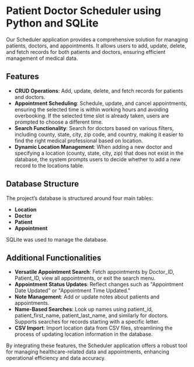 # Patient Doctor Scheduler using Python and SQLite

Our Scheduler application provides a comprehensive solution for managing patients, doctors, and appointments. It allows users to add, update, delete, and fetch records for both patients and doctors, ensuring efficient management of medical data.

## Features

- **CRUD Operations**: Add, update, delete, and fetch records for patients and doctors.
- **Appointment Scheduling**: Schedule, update, and cancel appointments, ensuring the selected time is within working hours and avoiding overbooking. If the selected time slot is already taken, users are prompted to choose a different time.
- **Search Functionality**: Search for doctors based on various filters, including county, state, city, zip code, and country, making it easier to find the right medical professional based on location. 
- **Dynamic Location Management**: When adding a new doctor and specifying a location (county, state, city, zip) that does not exist in the database, the system prompts users to decide whether to add a new record to the locations table.

## Database Structure

The project’s database is structured around four main tables:
- **Location**
- **Doctor**
- **Patient**
- **Appointment**

SQLite was used to manage the database.

## Additional Functionalities

- **Versatile Appointment Search**: Fetch appointments by Doctor_ID, Patient_ID, view all appointments, or exit the search menu.
- **Appointment Status Updates**: Reflect changes such as "Appointment Date Updated" or "Appointment Time Updated."
- **Note Management**: Add or update notes about patients and appointments.
- **Name-Based Searches**: Look up names using patient_id, patient_first_name, patient_last_name, and similarly for doctors. Supports searches for records starting with a specific letter.
- **CSV Import**: Import location data from CSV files, streamlining the process of updating location information in the database.

By integrating these features, the Scheduler application offers a robust tool for managing healthcare-related data and appointments, enhancing operational efficiency and data accuracy.
